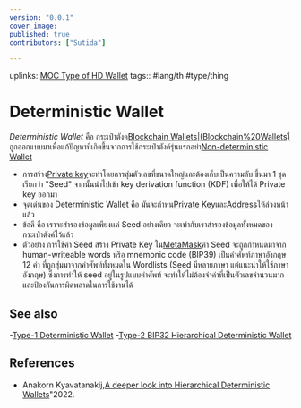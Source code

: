 ```yaml
---
version: "0.0.1"
cover_image:
published: true
contributors: ["Sutida"]

---
```

uplinks::[MOC Type of HD Wallet](./MOC%20Type%20of%20HD%20Wallet.md)
tags:: #lang/th #type/thing

# Deterministic Wallet
*Deterministic Wallet* คือ กระเป๋าตังค[Blockchain Wallets|(Blockchain%20Wallets)](./Blockchai%20Wallets|(Blockchain%20Wallets).md)ี่ถูกออกแบบมาเพื่อแก้ปัญหาที่เกิดขึ้นจากการใช้กระเป๋าตังค์รุ่นแรกอย่า[Non-deterministic Wallet](./Non-deterministic%20Wallet.md)
- การสร้าง[Private key](./Private%20key.md)จะทำโดยการสุ่มตัวเลขที่ขนาดใหญ่และต้องเก็บเป็นความลับ ขึ้นมา 1 ชุด เรียกว่า "Seed" จากนั้นนำไปเข้า key derivation function (KDF) เพื่อให้ได้ Private key ออกมา
- จุดเด่นของ Deterministic Wallet คือ มันจะกำหน[Private Key](./Private%20Key.md)และ[Address](./Address.md)ให้ล่วงหน้าแล้ว 
- ข้อดี คือ เราจะสำรองข้อมูลเพียงเเค่ Seed อย่างเดียว จะเท่ากับเราสำรองข้อมูลทั้งหมดของกระเป๋าตังค์ไว้แล้ว
- ตัวอย่าง การใช้ค่า Seed สร้าง Private Key ใน[MetaMask](./MetaMask.md)ค่า Seed จะถูกกำหนดมาจาก human-writeable words หรือ mnemonic code (BIP39) เป็นคำศัพท์ภาษาอังกฤษ 12 คำ ที่ถูกสุ่มมาจากคำศัพท์ทั้งหมดใน Wordlists (Seed มีหลายภาษา แต่แนะนำให้ใช้ภาษาอังกฤษ) ซึ่งการทำให้ seed อยู่ในรูปแบบคำศัพท์ จะทำให้ไม่ต้องจำค่าที่เป็นตัวเลขจำนวนมาก และป้องกันการผิดพลาดในการใช้งานได้

## See also
-[Type-1 Deterministic Wallet](./Type-1%20Deterministi%20Wallet.md)
-[Type-2 BIP32 Hierarchical Deterministic Wallet](./Type-2%20BIP32%20Hierarchical%20Deterministic%20Wallet.md)
## References
- Anakorn Kyavatanakij,[A deeper look into Hierarchical Deterministic Wallets](./A%20deeper%20look%20into%20Hierarchical%20Deterministic%20Wallets.md)"2022.

